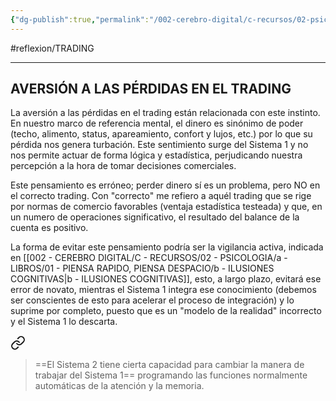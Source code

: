 ```yaml
---
{"dg-publish":true,"permalink":"/002-cerebro-digital/c-recursos/02-psicologia/a-libros/01-piensa-rapido-piensa-despacio/a1b1-aversion-a-las-perdidas-en-el-trading/"}
---
```


#reflexion/TRADING 

---
## AVERSIÓN A LAS PÉRDIDAS EN EL TRADING

La aversión a las pérdidas en el trading están relacionada con este instinto. En nuestro marco de referencia mental, el dinero es sinónimo de poder (techo, alimento, status, apareamiento, confort y lujos, etc.) por lo que su pérdida nos genera turbación. Este sentimiento surge del Sistema 1 y no nos permite actuar de forma lógica y estadística, perjudicando nuestra percepción a la hora de tomar decisiones comerciales.

Este pensamiento es erróneo; perder dinero sí es un problema, pero NO en el correcto trading. Con "correcto" me refiero a aquél trading que se rige por normas de comercio favorables (ventaja estadística testeada) y que, en un numero de operaciones significativo, el resultado del balance de la cuenta es positivo.

La forma de evitar este pensamiento podría ser la vigilancia activa, indicada en [[002 - CEREBRO DIGITAL/C - RECURSOS/02 - PSICOLOGIA/a - LIBROS/01 - PIENSA RAPIDO, PIENSA DESPACIO/b - ILUSIONES COGNITIVAS\|b - ILUSIONES COGNITIVAS]], esto, a largo plazo, evitará ese error de novato, mientras el Sistema 1 integra ese conocimiento (debemos ser conscientes de esto para acelerar el proceso de integración) y lo suprime por completo, puesto que es un "modelo de la realidad"  incorrecto y el Sistema 1 lo descarta.


<div class="transclusion internal-embed is-loaded"><a class="markdown-embed-link" href="/002-cerebro-digital/c-recursos/02-psicologia/a-libros/01-piensa-rapido-piensa-despacio/a2-sistema-2/#2b8863" aria-label="Open link"><svg xmlns="http://www.w3.org/2000/svg" width="24" height="24" viewBox="0 0 24 24" fill="none" stroke="currentColor" stroke-width="2" stroke-linecap="round" stroke-linejoin="round" class="svg-icon lucide-link"><path d="M10 13a5 5 0 0 0 7.54.54l3-3a5 5 0 0 0-7.07-7.07l-1.72 1.71"></path><path d="M14 11a5 5 0 0 0-7.54-.54l-3 3a5 5 0 0 0 7.07 7.07l1.71-1.71"></path></svg></a><div class="markdown-embed">



>==El Sistema 2 tiene cierta capacidad para cambiar la manera de trabajar del Sistema 1== programando las funciones normalmente automáticas de la atención y la memoria.

</div></div>
